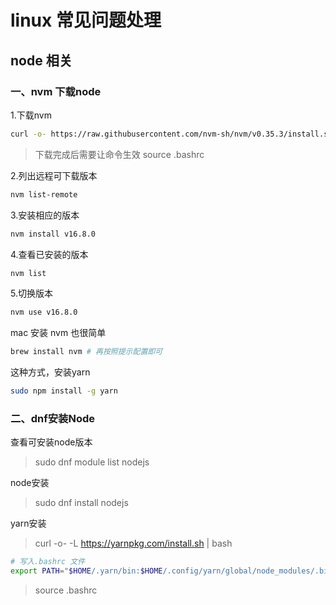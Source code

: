 # linux 常见问题处理

## node 相关

### 一、nvm 下载node

1.下载nvm

```bash
curl -o- https://raw.githubusercontent.com/nvm-sh/nvm/v0.35.3/install.sh
```

> 下载完成后需要让命令生效
> source .bashrc

2.列出远程可下载版本

```bash
nvm list-remote
```

3.安装相应的版本

```bash
nvm install v16.8.0
```

4.查看已安装的版本

```bash
nvm list
```

5.切换版本

```bash
nvm use v16.8.0
```

mac 安装 nvm 也很简单

```bash
brew install nvm # 再按照提示配置即可
```

这种方式，安装yarn

```bash
sudo npm install -g yarn
```

### 二、dnf安装Node

查看可安装node版本
> sudo dnf module list nodejs

node安装
> sudo dnf install nodejs

yarn安装

> curl -o- -L <https://yarnpkg.com/install.sh> | bash

```bash
# 写入.bashrc 文件
export PATH="$HOME/.yarn/bin:$HOME/.config/yarn/global/node_modules/.bin:$PATH"
```

> source .bashrc
